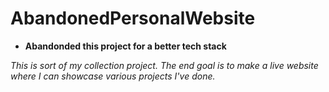 # AbandonedPersonalWebsite

* __Abandonded this project for a better tech stack__

*This is sort of my collection project. The end goal is to make a live website where I can showcase various projects I've done.*
